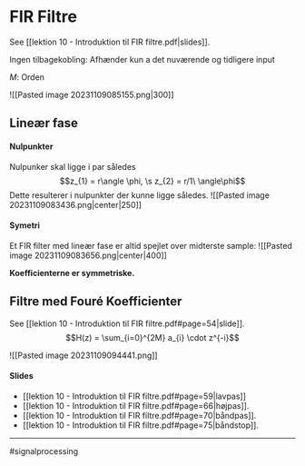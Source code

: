 # FIR Filtre
See [[lektion 10 - Introduktion til FIR filtre.pdf|slides]].

Ingen tilbagekobling: Afhænder kun a det nuværende og tidligere input

$M$: Orden

![[Pasted image 20231109085155.png|300]]
## Lineær fase

#### Nulpunkter

Nulpunker skal ligge i par således
$$z_{1} = r\angle \phi, \s z_{2} = r/1\ \angle\phi$$
Dette resulterer i nulpunkter der kunne ligge således.
![[Pasted image 20231109083436.png|center|250]]

#### Symetri
Et FIR filter med lineær fase er altid spejlet over midterste sample:
![[Pasted image 20231109083656.png|center|400]]

**Koefficienterne er symmetriske.**

## Filtre med Fouré Koefficienter
See [[lektion 10 - Introduktion til FIR filtre.pdf#page=54|slide]].
$$H(z) = \sum_{i=0}^{2M} a_{i} \cdot z^{-i}$$

![[Pasted image 20231109094441.png]]
#### Slides
- [[lektion 10 - Introduktion til FIR filtre.pdf#page=59|lavpas]]
- [[lektion 10 - Introduktion til FIR filtre.pdf#page=66|højpas]].
- [[lektion 10 - Introduktion til FIR filtre.pdf#page=70|båndpas]].
- [[lektion 10 - Introduktion til FIR filtre.pdf#page=75|båndstop]].

---
#signalprocessing
